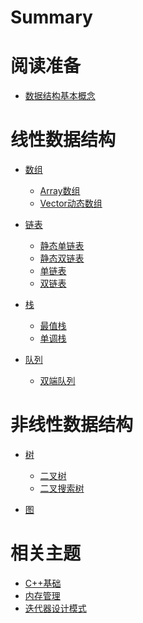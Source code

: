 # Summary

# 阅读准备
- [数据结构基本概念](./chapter_0.md)

# 线性数据结构
- [数组]()
  - [Array数组]()
  - [Vector动态数组]()

- [链表]()
  - [静态单链表]()
  - [静态双链表]()
  - [单链表]()
  - [双链表]()

- [栈]()
  - [最值栈]()
  - [单调栈]()

- [队列]()
  - [双端队列]()

# 非线性数据结构

- [树]()
  - [二叉树]()
  - [二叉搜索树]()

- [图]()


# 相关主题
- [C++基础]()
- [内存管理]()
- [迭代器设计模式]()